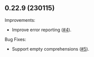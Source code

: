 ## 0.22.9 (230115)

Improvements:

* Improve error reporting
  ([#4](https://github.com/proofscape/displaylang/pull/4)).

Bug Fixes:

* Support empty comprehensions
  ([#5](https://github.com/proofscape/displaylang/pull/5)).
